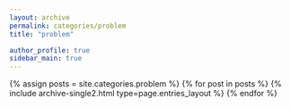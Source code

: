 ```yaml
---
layout: archive
permalink: categories/problem
title: "problem"

author_profile: true
sidebar_main: true
---
```


{% assign posts = site.categories.problem %}
{% for post in posts %} {% include archive-single2.html type=page.entries_layout %} {% endfor %}  